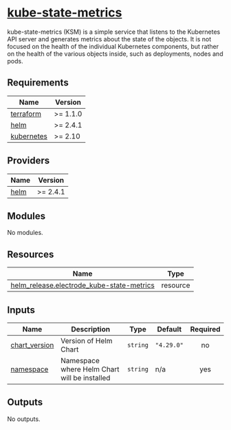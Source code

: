 # [kube-state-metrics](https://github.com/kubernetes/kube-state-metrics)

kube-state-metrics (KSM) is a simple service that listens
to the Kubernetes API server and generates metrics about the state of the objects. It is not focused on the health
of the individual Kubernetes components, but rather on the health of the various objects inside, such as deployments,
nodes and pods.

<!-- BEGIN_TF_DOCS -->
## Requirements

| Name | Version |
|------|---------|
| <a name="requirement_terraform"></a> [terraform](#requirement\_terraform) | >= 1.1.0 |
| <a name="requirement_helm"></a> [helm](#requirement\_helm) | >= 2.4.1 |
| <a name="requirement_kubernetes"></a> [kubernetes](#requirement\_kubernetes) | >= 2.10 |

## Providers

| Name | Version |
|------|---------|
| <a name="provider_helm"></a> [helm](#provider\_helm) | >= 2.4.1 |

## Modules

No modules.

## Resources

| Name | Type |
|------|------|
| [helm_release.electrode_kube-state-metrics](https://registry.terraform.io/providers/hashicorp/helm/latest/docs/resources/release) | resource |

## Inputs

| Name | Description | Type | Default | Required |
|------|-------------|------|---------|:--------:|
| <a name="input_chart_version"></a> [chart\_version](#input\_chart\_version) | Version of Helm Chart | `string` | `"4.29.0"` | no |
| <a name="input_namespace"></a> [namespace](#input\_namespace) | Namespace where Helm Chart will be installed | `string` | n/a | yes |

## Outputs

No outputs.
<!-- END_TF_DOCS -->

